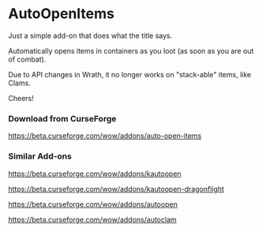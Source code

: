# AutoOpenItems

Just a simple add-on that does what the title says.

Automatically opens items in containers as you loot (as soon as you are out of combat).

Due to API changes in Wrath, it no longer works on "stack-able" items, like Clams.

Cheers!

### Download from CurseForge

https://beta.curseforge.com/wow/addons/auto-open-items

### Similar Add-ons

https://beta.curseforge.com/wow/addons/kautoopen

https://beta.curseforge.com/wow/addons/kautoopen-dragonflight

https://beta.curseforge.com/wow/addons/autoopen

https://beta.curseforge.com/wow/addons/autoclam
